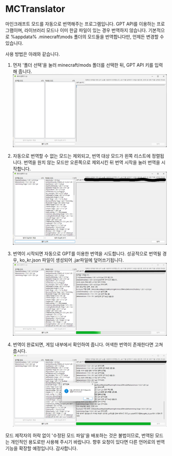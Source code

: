 # MCTranslator
 마인크래프트 모드를 자동으로 번역해주는 프로그램입니다.
 GPT API를 이용하는 프로그램이며, 라이브러리 모드나 이미 한글 파일이 있는 경우 번역하지 않습니다.
 기본적으로 %appdata% .minecraft\mods 폴더의 모드들을 번역합니다만, 언제든 변경할 수 있습니다.

 사용 방법은 아래와 같습니다.

 1. 먼저 '폴더 선택'을 눌러 minecraft/mods 폴더를 선택한 뒤, GPT API 키를 입력해 줍니다.
 ![example1](https://github.com/MintSoda07/MCTranslator/blob/main/%EC%98%88%EC%8B%9C%201.png)

 2. 자동으로 번역할 수 없는 모드는 제외되고, 번역 대상 모드가 왼쪽 리스트에 정렬됩니다. 번역을 원치 않는 모드만 오른쪽으로 제외시킨 뒤 번역 시작을 눌러 번역을 시작합니다.
 ![example2](https://github.com/MintSoda07/MCTranslator/blob/main/%EC%98%88%EC%8B%9C%202.png)

 3. 번역이 시작되면 자동으로 GPT를 이용한 번역을 시도합니다. 성공적으로 번역될 경우, ko_kr.json 파일이 생성되어 .jar파일에 덮어쓰기됩니다.
 ![example3](https://github.com/MintSoda07/MCTranslator/blob/main/%EC%98%88%EC%8B%9C%203.png)

 4. 번역이 완료되면, 게임 내부에서 확인하여 줍니다. 어색한 번역이 존재한다면 고쳐줍시다.
 ![example4](https://github.com/MintSoda07/MCTranslator/blob/main/%EC%98%88%EC%8B%9C%204.png)

 모드 제작자의 허락 없이 '수정된 모드 파일'을 배포하는 것은 불법이므로, 번역된 모드는 개인적인 용도로만 사용해 주시기 바랍니다.
 향후 요청이 있다면 다른 언어로의 번역 기능을 확장할 예정입니다.
 감사합니다.
